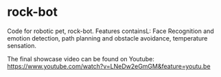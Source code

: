 # rock-bot
Code for robotic pet, rock-bot. Features containsL: Face Recognition and emotion detection, path planning and obstacle avoidance, temperature sensation.

The final showcase video can be found on Youtube: 
https://www.youtube.com/watch?v=LNeDw2eGmGM&feature=youtu.be
